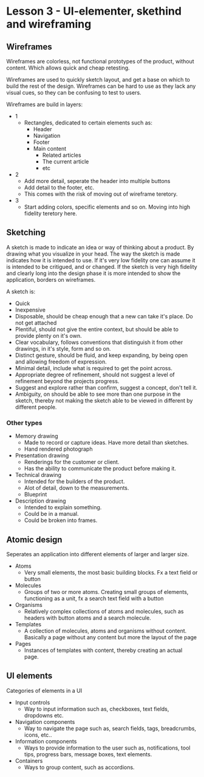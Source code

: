 # Lesson 3 - UI-elementer, skethind and wireframing
## Wireframes
Wireframes are colorless, not functional prototypes of the product, without content. Which allows quick and cheap retesting.

Wireframes are used to quickly sketch layout, and get a base on which to build the rest of the design. Wireframes can be hard to use as they lack any visual cues, so they can be confusing to test to users. 

Wireframes are build in layers:
- 1
	- Rectangles, dedicated to certain elements such as:
		- Header
		- Navigation
		- Footer
		- Main content
			- Related articles
			- The current article
			- etc
- 2
	- Add more detail, seperate the header into multiple buttons
	- Add detail to the footer, etc.
	- This comes with the risk of moving out of wireframe teretory.
- 3
	- Start adding colors, specific elements and so on. Moving into high fidelity teretory here.

## Sketching
A sketch is made to indicate an idea or way of thinking about a product. By drawing what you visualize in your head. The way the sketch is made indicates how it is intended to use. If it's very low fidelity one can assume it is intended to be critigued, and or changed. If the sketch is very high fidelity and clearly long into the design phase it is more intended to show the application, borders on wireframes.

A sketch is:
- Quick
- Inexpensive
- Disposable, should be cheap enough that a new can take it's place. Do not get attached
- Plentiful, should not give the entire context, but should be able to provide plenty on it's own.
- Clear vocabulary, follows conventions that distinguish it from other drawings, in it's style, form and so on.
- Distinct gesture, should be fluid, and keep expanding, by being open and allowing freedom of expression.
- Minimal detail, include what is required to get the point across.
- Appropriate degree of refinement, should not suggest a level of refinement beyond the projects progress.
- Suggest and explore rather than confirm, suggest a concept, don't tell it.
- Ambiguity, on should be able to see more than one purpose in the sketch, thereby not making the sketch able to be viewed in different by different people.

### Other types
- Memory drawing
	- Made to record or capture ideas. Have more detail than sketches. 
	- Hand rendered photograph
- Presentation drawing
	- Renderings for the customer or client.
	- Has the ability to communicate the product before making it.
- Technical drawing
	- Intended for the builders of the product.
	- Alot of detail, down to the measurements.
	- Blueprint
- Description drawing 
	- Intended to explain something.
	- Could be in a manual.
	- Could be broken into frames.

## Atomic design
Seperates an application into different elements of larger and larger size.
- Atoms
	- Very small elements, the most basic building blocks. Fx a text field or button
- Molecules
	-	 Groups of two or more atoms. Creating small groups of elements, functioning as a unit, fx a search text field with a button
- Organisms
	- Relatively complex collections of atoms and molecules, such as headers with button atoms and a search molecule.
- Templates
	- A collection of molecules, atoms and organisms without content. Basically a page without any content but more the layout of the page
- Pages
	- Instances of templates with content, thereby creating an actual page.

## UI elements
Categories of elements in a UI
- Input controls
	- Way to input information such as, checkboxes, text fields, dropdowns etc.
- Navigation components
	- Way to navigate the page such as, search fields, tags, breadcrumbs, icons, etc..
- Information components
	- Ways to provide information to the user such as, notifications, tool tips, progress bars, message boxes, text elements.
- Containers
	- Ways to group content, such as accordions.


